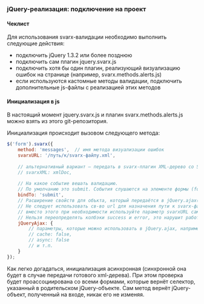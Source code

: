 ### jQuery-реализация: подключение на проект ###

#### Чеклист ####
Для использования svarx-валидации необходимо выполнить следующие действия:

  * подключить jQuery 1.3.2 или более позднюю
  * подключить сам плагин jquery.svarx.js
  * подключить хотя бы один плагин, реализующий визуализацию ошибок на странице (например, svarx.methods.alerts.js)
  * если используются кастомные методы валидации, подключить дополнительные js-файлы с реализацией этих методов

#### Инициализация в js ####
В настоящий момент jquery.svarx.js и плагин svarx.methods.alerts.js можно взять из этого git-репозитория.

Инициализация происходит вызовом следующего метода:

```javascript
$('form').svarx({
    method: 'messages',  // имя метода визуализации ошибок
    svarxURL: '/путь/к/svarx-файлу.xml',
    
    // альтернативный вариант — передать в svarx-плагин XML-дерево со SVARX-валидацией (готовый XMLDocument, а не строку)
    // svarxXML: xmlDoc,
    
    // На какое событие вешать валидацию.
    // По умолчанию это submit. События слушаются на элементе формы (form).
    bindTo: 'submit',
    // Расширение свойств для объкта, который передаётся в jQuery.ajax() при запросе внешнего svarx-файла.
    // Не следует использовать св-во url для назначения пути к svarx-файлу, это не приведёт к ожидаемой цели;
    // вместо этого при необходимости используйте параметр svarxURL самого метода .svarx() (см. выше).
    // Нельзя переопределять колбэки success и error, это нарушит работу плагина.
    jQueryAjax: {
        // параметры, которые можно использовать в jQuery.ajax, например:
        // cache: false,
        // async: false
        // и т.п.
    }
});

```

Как легко догадаться, инициализация асинхронная (синхронной она будет в случае передачи готового xml-дерева).
При этом проверка будет проассоциирована со всеми формами, которые вернёт селектор, указанный в родительском jQuery-объекте.
Сам метод вернёт jQuery-объект, полученный на входе, никак его не изменяя.
